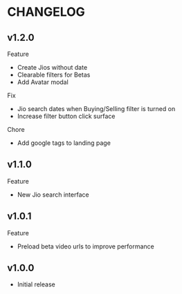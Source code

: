 # CHANGELOG

## v1.2.0

Feature
- Create Jios without date
- Clearable filters for Betas
- Add Avatar modal

Fix
- Jio search dates when Buying/Selling filter is turned on
- Increase filter button click surface

Chore
- Add google tags to landing page

## v1.1.0

Feature

- New Jio search interface

## v1.0.1

Feature

- Preload beta video urls to improve performance

## v1.0.0

- Initial release
